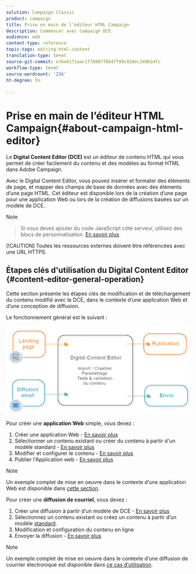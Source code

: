 ```yaml
---
solution: Campaign Classic
product: campaign
title: Prise en main de l’éditeur HTML Campaign
description: Commencer avec Campaign DCE
audience: web
content-type: reference
topic-tags: editing-html-content
translation-type: tm+mt
source-git-commit: e76eb171aac1f7088ff8647f99c928ec349b24fc
workflow-type: tm+mt
source-wordcount: '256'
ht-degree: 5%

---
```



# Prise en main de l’éditeur HTML Campaign{#about-campaign-html-editor}

Le **Digital Content Editor (DCE)** est un éditeur de contenu HTML qui vous permet de créer facilement du contenu et des modèles au format HTML dans Adobe Campaign.

Avec le Digital Content Editor, vous pouvez insérer et formater des éléments de page, et mapper des champs de base de données avec des éléments d’une page HTML. Cet éditeur est disponible lors de la création d’une page pour une application Web ou lors de la création de diffusions basées sur un modèle de DCE.

>[!NOTE]
>>Si vous devez ajouter du code JavaScript côté serveur, utilisez des blocs de personnalisation. [En savoir plus](../../delivery/using/personalization-blocks.md).
>
>[!CAUTION]
Toutes les ressources externes doivent être référencées avec une URL HTTPS.

## Étapes clés d&#39;utilisation du Digital Content Editor {#content-editor-general-operation}

Cette section présente les étapes clés de modification et de téléchargement du contenu modifié avec le DCE, dans le contexte d’une application Web et d’une conception de diffusion.

Le fonctionnement général est le suivant :

![](assets/dce_schema.png)

Pour créer une **application Web** simple, vous devez :

1. Créer une application Web - [En savoir plus](../../web/using/creating-a-landing-page.md)
1. Sélectionner un contenu existant ou créer du contenu à partir d&#39;un modèle standard - [En savoir plus](../../web/using/template-management.md)
1. Modifier et configurer le contenu - [En savoir plus](../../web/using/editing-content.md)
1. Publier l&#39;Application web - [En savoir plus](../../web/using/creating-a-landing-page.md#step-3---publishing-content)

>[!NOTE]
Un exemple complet de mise en oeuvre dans le contexte d’une application Web est disponible dans [cette section](../../web/using/creating-a-landing-page.md).

Pour créer une **diffusion de courriel**, vous devez :

1. Créer une diffusion à partir d’un modèle de DCE - [En savoir plus](../../web/using/use-case--creating-an-email-delivery.md)
1. Sélectionnez un contenu existant ou créez un contenu à partir d’un modèle [standard](../../web/using/template-management.md).
1. Modification et configuration du contenu en ligne
1. Envoyer la diffusion - [En savoir plus](../../delivery/using/steps-about-delivery-creation-steps.md)

>[!NOTE]
Un exemple complet de mise en oeuvre dans le contexte d’une diffusion de courrier électronique est disponible dans [ce cas d’utilisation](../../web/using/use-case--creating-an-email-delivery.md).
